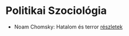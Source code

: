 # Politikai Szociológia

- Noam Chomsky: Hatalom és terror [részletek](_details/%7Bopf.creator%7D.md#id_343)